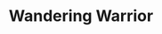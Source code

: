 ---
pid: ls129
title: Wandering Warrior
location_transcription: Various, roaming
coordinates: "[-75.170559893583, 39.957780355848]"
zipcode: '19125'
gen_neighborhood: River Wards
neighborhood: Fishtown,Kensington
outside_phl: 
age: '27'
age_range: 20-29
instagram: 
image_file_name: ls_129.jpg
proposal_transcription: Terra Cota Warrior roams around the city after escaping TFI.
  Shenanigans ensue.
topic: Unknown
topic_summary: '0'
type: Other No Form
keywords_other: 
credit: 
image_labels: 
twitter: 
facebook: 
permalink: "/monuments/ls129/"
layout: item-page
---